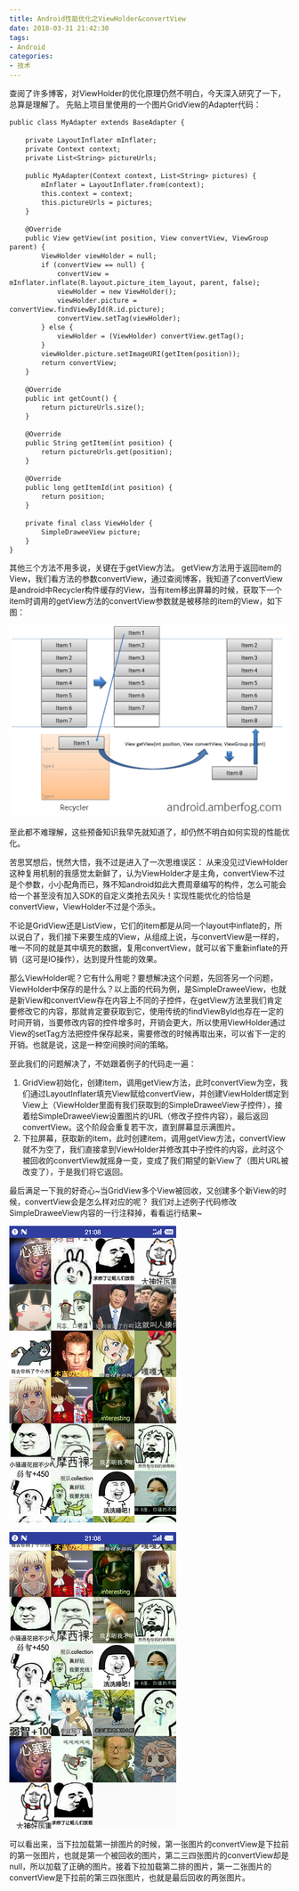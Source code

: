 ```yaml
---
title: Android性能优化之ViewHolder&convertView
date: 2018-03-31 21:42:30
tags:
- Android
categories:
- 技术
---
```

查阅了许多博客，对ViewHolder的优化原理仍然不明白，今天深入研究了一下，总算是理解了。
先贴上项目里使用的一个图片GridView的Adapter代码：

```
public class MyAdapter extends BaseAdapter {

    private LayoutInflater mInflater;
    private Context context;
    private List<String> pictureUrls;

    public MyAdapter(Context context, List<String> pictures) {
        mInflater = LayoutInflater.from(context);
        this.context = context;
        this.pictureUrls = pictures;
    }

    @Override
    public View getView(int position, View convertView, ViewGroup parent) {
        ViewHolder viewHolder = null;
        if (convertView == null) {
            convertView = mInflater.inflate(R.layout.picture_item_layout, parent, false);
            viewHolder = new ViewHolder();
            viewHolder.picture = convertView.findViewById(R.id.picture);
            convertView.setTag(viewHolder);
        } else {
            viewHolder = (ViewHolder) convertView.getTag();
        }
        viewHolder.picture.setImageURI(getItem(position));
        return convertView;
    }

    @Override
    public int getCount() {
        return pictureUrls.size();
    }

    @Override
    public String getItem(int position) {
        return pictureUrls.get(position);
    }

    @Override
    public long getItemId(int position) {
        return position;
    }

    private final class ViewHolder {
        SimpleDraweeView picture;
    }
}
```

其他三个方法不用多说，关键在于getView方法。
getView方法用于返回item的View，我们看方法的参数convertView，通过查阅博客，我知道了convertView是android中Recycler构件缓存的View，当有item移出屏幕的时候，获取下一个item时调用的getView方法的convertView参数就是被移除的item的View，如下图：

![Recycler](/images/5/Recycler.jpg)

至此都不难理解，这些预备知识我早先就知道了，却仍然不明白如何实现的性能优化。

苦思冥想后，恍然大悟，我不过是进入了一次思维误区：
从来没见过ViewHolder这种复用机制的我感觉太新鲜了，认为ViewHolder才是主角，convertView不过是个参数，小小配角而已，殊不知android如此大费周章编写的构件，怎么可能会给一个甚至没有加入SDK的自定义类抢去风头！实现性能优化的恰恰是convertView，ViewHolder不过是个添头。

不论是GridView还是ListView，它们的item都是从同一个layout中inflate的，所以说白了，我们接下来要生成的View，从组成上说，与convertView是一样的，唯一不同的就是其中填充的数据，复用convertView，就可以省下重新inflate的开销（这可是IO操作），达到提升性能的效果。

那么ViewHolder呢？它有什么用呢？要想解决这个问题，先回答另一个问题，ViewHolder中保存的是什么？以上面的代码为例，是SimpleDraweeView，也就是新View和convertView存在内容上不同的子控件，在getView方法里我们肯定要修改它的内容，那就肯定要获取到它，使用传统的findViewById也存在一定的时间开销，当要修改内容的控件增多时，开销会更大，所以使用ViewHolder通过View的setTag方法把控件保存起来，需要修改的时候再取出来，可以省下一定的开销。也就是说，这是一种空间换时间的策略。

至此我们的问题解决了，不妨跟着例子的代码走一遍：

 1. GridView初始化，创建item，调用getView方法，此时convertView为空，我们通过LayoutInflater填充View赋给convertView，并创建ViewHolder绑定到View上（ViewHolder里面有我们获取到的SimpleDraweeView子控件），接着给SimpleDraweeView设置图片的URL（修改子控件内容），最后返回convertView。这个阶段会重复若干次，直到屏幕显示满图片。
 2. 下拉屏幕，获取新的item，此时创建item，调用getView方法，convertView就不为空了，我们直接拿到ViewHolder并修改其中子控件的内容，此时这个被回收的convertView就摇身一变，变成了我们期望的新View了（图片URL被改变了），于是我们将它返回。

最后满足一下我的好奇心~当GridView多个View被回收，又创建多个新View的时候，convertView会是怎么样对应的呢？
我们对上述例子代码修改SimpleDraweeView内容的一行注释掉，看看运行结果~

![before](/images/5/before.png)

![after](/images/5/after.png)

可以看出来，当下拉加载第一排图片的时候，第一张图片的convertView是下拉前的第一张图片，也就是第一个被回收的图片，第二三四张图片的convertView却是null，所以加载了正确的图片。接着下拉加载第二排的图片，第一二张图片的convertView是下拉前的第三四张图片，也就是最后回收的两张图片。